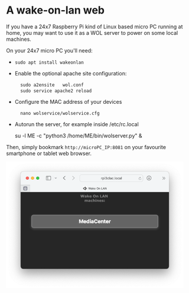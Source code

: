 # A wake-on-lan web

If you have a 24x7 Raspberry Pi kind of Linux based micro PC running at home, you may want to use it as a WOL server to power on some local machines.

On your 24x7 micro PC you'll need:

- `sudo apt install wakeonlan`

- Enable the optional apache site configuration:

        sudo a2ensite   wol.conf
        sudo service apache2 reload

- Configure the MAC address of your devices

        nano wolservice/wolservice.cfg

- Autorun the server, for example inside /etc/rc.local

    su -l ME -c "python3 /home/ME/bin/wolserver.py" &


Then, simply bookmark `http://microPC_IP:8081` on your favourite smartphone or tablet web browser.

<a href="url"><img src="bin/wolserver/img/WakeOnLAN_web.png" align="center" width="480" ></a>
